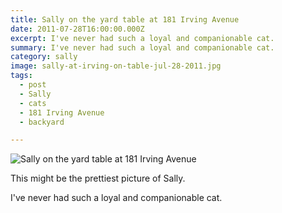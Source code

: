 ```yaml
---
title: Sally on the yard table at 181 Irving Avenue
date: 2011-07-28T16:00:00.000Z
excerpt: I've never had such a loyal and companionable cat.
summary: I've never had such a loyal and companionable cat.
category: sally
image: sally-at-irving-on-table-jul-28-2011.jpg
tags:
  - post
  - Sally
  - cats
  - 181 Irving Avenue
  - backyard

---
```


![Sally on the yard table at 181 Irving Avenue](/static/img/sally/sally-at-irving-on-table-jul-28-2011.jpg "Sally on the yard table at 181 Irving Avenue")

This might be the prettiest picture of Sally.

I've never had such a loyal and companionable cat.

